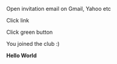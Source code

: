 Open invitation email on Gmail, Yahoo etc

Click link

Click green button

You joined the club :)

**Hello World**
